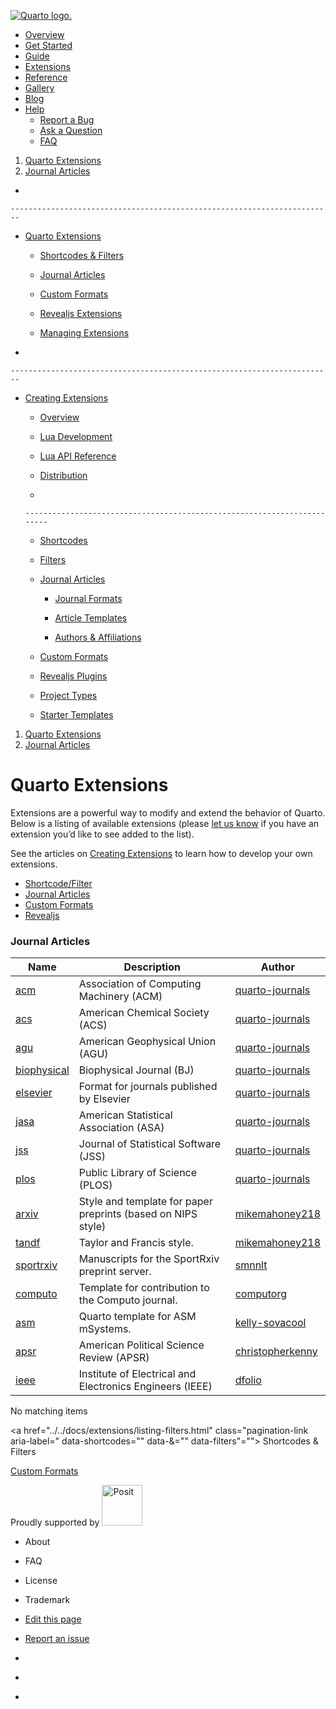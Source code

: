 <a href="../../index.html" class="navbar-brand navbar-brand-logo"><img
src="../../quarto.png" class="navbar-logo" alt="Quarto logo." /></a>

<span class="navbar-toggler-icon"></span>

-   <a href="../../index.html" class="nav-link"><span
    class="menu-text">Overview</span></a>
-   <a href="../../docs/get-started/index.html" class="nav-link"><span
    class="menu-text">Get Started</span></a>
-   <a href="../../docs/guide/index.html" class="nav-link"><span
    class="menu-text">Guide</span></a>
-   <a href="../../docs/extensions/index.html" class="nav-link active"
    aria-current="page"><span class="menu-text">Extensions</span></a>
-   <a href="../../docs/reference/index.html" class="nav-link"><span
    class="menu-text">Reference</span></a>
-   <a href="../../docs/gallery/index.html" class="nav-link"><span
    class="menu-text">Gallery</span></a>
-   <a href="../../docs/blog/index.html" class="nav-link"><span
    class="menu-text">Blog</span></a>
-   <a href="#" id="nav-menu-help" class="nav-link dropdown-toggle"
    role="button" data-bs-toggle="dropdown" aria-expanded="false"><span
    class="menu-text">Help</span></a>
    -   <a href="https://github.com/quarto-dev/quarto-cli/issues"
        class="dropdown-item"><em></em> <span class="dropdown-text">Report a
        Bug</span></a>
    -   <a href="https://github.com/quarto-dev/quarto-cli/discussions"
        class="dropdown-item"><em></em> <span class="dropdown-text">Ask a
        Question</span></a>
    -   <a href="../../docs/faq/index.html" class="dropdown-item"><em></em>
        <span class="dropdown-text">FAQ</span></a>

<a href="https://twitter.com/quarto_pub"
class="quarto-navigation-tool px-1" aria-label="Quarto Twitter"
title="Quarto Twitter"><em></em></a>
<a href="https://github.com/quarto-dev/quarto-cli"
class="quarto-navigation-tool px-1" aria-label="Quarto GitHub"
title="Quarto GitHub"><em></em></a>
<a href="https://quarto.org/docs/blog/index.xml"
class="quarto-navigation-tool px-1" aria-label="Quarto Blog RSS"
title="Quarto Blog RSS"><em></em></a>

1.  [Quarto Extensions](../../docs/extensions/index.html)
2.  [Journal Articles](../../docs/extensions/listing-journals.html)

<span class="flex-grow-1" role="button" bs-toggle="collapse"
bs-target=".quarto-sidebar-collapse-item" aria-controls="quarto-sidebar"
aria-expanded="false" aria-label="Toggle sidebar navigation"
onclick="if (window.quartoToggleHeadroom) { window.quartoToggleHeadroom(); }"></span>

-   

    ------------------------------------------------------------------------

-   <a href="../../docs/extensions/index.html"
    class="sidebar-item-text sidebar-link"><span class="menu-text">Quarto
    Extensions</span></a> <span class="sidebar-item-toggle text-start"
    bs-toggle="collapse" bs-target="#quarto-sidebar-section-1"
    aria-expanded="true" aria-label="Toggle section"></span>

    -   <a href="../../docs/extensions/listing-filters.html"
        class="sidebar-item-text sidebar-link"><span
        class="menu-text">Shortcodes &amp; Filters</span></a>

    -   <a href="../../docs/extensions/listing-journals.html"
        class="sidebar-item-text sidebar-link active"><span
        class="menu-text">Journal Articles</span></a>

    -   <a href="../../docs/extensions/listing-formats.html"
        class="sidebar-item-text sidebar-link"><span class="menu-text">Custom
        Formats</span></a>

    -   <a href="../../docs/extensions/listing-revealjs.html"
        class="sidebar-item-text sidebar-link"><span class="menu-text">Revealjs
        Extensions</span></a>

    -   <a href="../../docs/extensions/managing.html"
        class="sidebar-item-text sidebar-link"><span class="menu-text">Managing
        Extensions</span></a>

-   

    ------------------------------------------------------------------------

-   <a href="../../docs/extensions/creating.html"
    class="sidebar-item-text sidebar-link"><span class="menu-text">Creating
    Extensions</span></a> <span class="sidebar-item-toggle text-start"
    bs-toggle="collapse" bs-target="#quarto-sidebar-section-2"
    aria-expanded="true" aria-label="Toggle section"></span>

    -   <a href="../../docs/extensions/creating.html"
        class="sidebar-item-text sidebar-link"><span
        class="menu-text">Overview</span></a>

    -   <a href="../../docs/extensions/lua.html"
        class="sidebar-item-text sidebar-link"><span class="menu-text">Lua
        Development</span></a>

    -   <a href="../../docs/extensions/lua-api.html"
        class="sidebar-item-text sidebar-link"><span class="menu-text">Lua API
        Reference</span></a>

    -   <a href="../../docs/extensions/distributing.html"
        class="sidebar-item-text sidebar-link"><span
        class="menu-text">Distribution</span></a>

    -   

        ------------------------------------------------------------------------

    -   <a href="../../docs/extensions/shortcodes.html"
        class="sidebar-item-text sidebar-link"><span
        class="menu-text">Shortcodes</span></a>

    -   <a href="../../docs/extensions/filters.html"
        class="sidebar-item-text sidebar-link"><span
        class="menu-text">Filters</span></a>

    -   <a href="../../docs/journals/formats.html"
        class="sidebar-item-text sidebar-link"><span class="menu-text">Journal
        Articles</span></a> <span
        class="sidebar-item-toggle text-start collapsed"
        bs-toggle="collapse" bs-target="#quarto-sidebar-section-3"
        aria-expanded="false" aria-label="Toggle section"></span>

        -   <a href="../../docs/journals/formats.html"
            class="sidebar-item-text sidebar-link"><span class="menu-text">Journal
            Formats</span></a>

        -   <a href="../../docs/journals/templates.html"
            class="sidebar-item-text sidebar-link"><span class="menu-text">Article
            Templates</span></a>

        -   <a href="../../docs/journals/authors.html"
            class="sidebar-item-text sidebar-link"><span class="menu-text">Authors
            &amp; Affiliations</span></a>

    -   <a href="../../docs/extensions/formats.html"
        class="sidebar-item-text sidebar-link"><span class="menu-text">Custom
        Formats</span></a>

    -   <a href="../../docs/extensions/revealjs.html"
        class="sidebar-item-text sidebar-link"><span class="menu-text">Revealjs
        Plugins</span></a>

    -   <a href="../../docs/extensions/project-types.html"
        class="sidebar-item-text sidebar-link"><span class="menu-text">Project
        Types</span></a>

    -   <a href="../../docs/extensions/starter-templates.html"
        class="sidebar-item-text sidebar-link"><span class="menu-text">Starter
        Templates</span></a>

1.  [Quarto Extensions](../../docs/extensions/index.html)
2.  [Journal Articles](../../docs/extensions/listing-journals.html)

# Quarto Extensions

Extensions are a powerful way to modify and extend the behavior of
Quarto. Below is a listing of available extensions (please [let us
know](https://github.com/quarto-dev/quarto-web/tree/main/docs/extensions/listings)
if you have an extension you’d like to see added to the list).

See the articles on [Creating
Extensions](../../docs/extensions/creating.html) to learn how to develop
your own extensions.

-   <a href="listing-filters.html"
    class="nav-link"><em></em>Shortcode/Filter</a>
-   <a href="listing-journals.html" class="nav-link"><em></em>Journal
    Articles</a>
-   <a href="listing-formats.html" class="nav-link"><em></em>Custom
    Formats</a>
-   <a href="listing-revealjs.html" class="nav-link"><em></em>Revealjs</a>

### Journal Articles

<span class="input-group-text"></span>

<table class="quarto-listing-table table">
<thead>
<tr class="header">
<th>Name</th>
<th>Description</th>
<th>Author</th>
</tr>
</thead>
<tbody class="list">
<tr class="odd" data-index="0" data-listing-name-sort="acm">
<td><a href="https://github.com/quarto-journals/acm"
class="name listing-name">acm</a></td>
<td><span class="listing-description">Association of Computing Machinery
(ACM) </span></td>
<td><span class="listing-author"><a
href="https://github.com/quarto-journals">quarto-journals</a></span></td>
</tr>
<tr class="even" data-index="1" data-listing-name-sort="acs">
<td><a href="https://github.com/quarto-journals/acs"
class="name listing-name">acs</a></td>
<td><span class="listing-description">American Chemical Society (ACS)
</span></td>
<td><span class="listing-author"><a
href="https://github.com/quarto-journals">quarto-journals</a></span></td>
</tr>
<tr class="odd" data-index="2" data-listing-name-sort="agu">
<td><a href="https://github.com/quarto-journals/agu"
class="name listing-name">agu</a></td>
<td><span class="listing-description">American Geophysical Union (AGU)
</span></td>
<td><span class="listing-author"><a
href="https://github.com/quarto-journals">quarto-journals</a></span></td>
</tr>
<tr class="even" data-index="3" data-listing-name-sort="biophysical">
<td><a href="https://github.com/quarto-journals/biophysical-journal"
class="name listing-name">biophysical</a></td>
<td><span class="listing-description">Biophysical Journal (BJ)
</span></td>
<td><span class="listing-author"><a
href="https://github.com/quarto-journals">quarto-journals</a></span></td>
</tr>
<tr class="odd" data-index="4" data-listing-name-sort="elsevier">
<td><a href="https://github.com/quarto-journals/elsevier"
class="name listing-name">elsevier</a></td>
<td><span class="listing-description">Format for journals published by
Elsevier </span></td>
<td><span class="listing-author"><a
href="https://github.com/quarto-journals">quarto-journals</a></span></td>
</tr>
<tr class="even" data-index="5" data-listing-name-sort="jasa">
<td><a href="https://github.com/quarto-journals/jasa"
class="name listing-name">jasa</a></td>
<td><span class="listing-description">American Statistical Association
(ASA) </span></td>
<td><span class="listing-author"><a
href="https://github.com/quarto-journals">quarto-journals</a></span></td>
</tr>
<tr class="odd" data-index="6" data-listing-name-sort="jss">
<td><a href="https://github.com/quarto-journals/jss"
class="name listing-name">jss</a></td>
<td><span class="listing-description">Journal of Statistical Software
(JSS) </span></td>
<td><span class="listing-author"><a
href="https://github.com/quarto-journals">quarto-journals</a></span></td>
</tr>
<tr class="even" data-index="7" data-listing-name-sort="plos">
<td><a href="https://github.com/quarto-journals/plos"
class="name listing-name">plos</a></td>
<td><span class="listing-description">Public Library of Science (PLOS)
</span></td>
<td><span class="listing-author"><a
href="https://github.com/quarto-journals">quarto-journals</a></span></td>
</tr>
<tr class="odd" data-index="8" data-listing-name-sort="arxiv">
<td><a href="https://github.com/mikemahoney218/quarto-arxiv"
class="name listing-name">arxiv</a></td>
<td><span class="listing-description">Style and template for paper
preprints (based on NIPS style) </span></td>
<td><span class="listing-author"><a
href="https://github.com/mikemahoney218">mikemahoney218</a></span></td>
</tr>
<tr class="even" data-index="9" data-listing-name-sort="tandf">
<td><a href="https://github.com/mikemahoney218/quarto-tandf"
class="name listing-name">tandf</a></td>
<td><span class="listing-description">Taylor and Francis style.
</span></td>
<td><span class="listing-author"><a
href="https://github.com/mikemahoney218">mikemahoney218</a></span></td>
</tr>
<tr class="odd" data-index="10" data-listing-name-sort="sportrxiv">
<td><a href="https://github.com/smnnlt/sportrxiv"
class="name listing-name">sportrxiv</a></td>
<td><span class="listing-description">Manuscripts for the SportRxiv
preprint server.</span></td>
<td><span class="listing-author"><a
href="https://github.com/smnnlt">smnnlt</a></span></td>
</tr>
<tr class="even" data-index="11" data-listing-name-sort="computo">
<td><a href="https://github.com/computorg/computo-quarto-extension"
class="name listing-name">computo</a></td>
<td><span class="listing-description">Template for contribution to the
Computo journal.</span></td>
<td><span class="listing-author"><a
href="https://github.com/computorg">computorg</a></span></td>
</tr>
<tr class="odd" data-index="12" data-listing-name-sort="asm">
<td><a href="https://github.com/kelly-sovacool/asm-msystems"
class="name listing-name">asm</a></td>
<td><span class="listing-description">Quarto template for ASM
mSystems.</span></td>
<td><span class="listing-author"><a
href="https://github.com/kelly-sovacool">kelly-sovacool</a></span></td>
</tr>
<tr class="even" data-index="13" data-listing-name-sort="apsr">
<td><a href="https://github.com/christopherkenny/apsr"
class="name listing-name">apsr</a></td>
<td><span class="listing-description">American Political Science Review
(APSR) </span></td>
<td><span class="listing-author"><a
href="https://github.com/christopherkenny">christopherkenny</a></span></td>
</tr>
<tr class="odd" data-index="14" data-listing-name-sort="ieee">
<td><a href="https://github.com/dfolio/quarto-ieee"
class="name listing-name">ieee</a></td>
<td><span class="listing-description">Institute of Electrical and
Electronics Engineers (IEEE) </span></td>
<td><span class="listing-author"><a
href="https://github.com/dfolio">dfolio</a></span></td>
</tr>
</tbody>
</table>

No matching items

<a href="../../docs/extensions/listing-filters.html"
class="pagination-link aria-label=" data-shortcodes="" data-&amp;=""
data-filters"=""><em></em> <span class="nav-page-text">Shortcodes &amp;
Filters</span></a>

<a href="../../docs/extensions/listing-formats.html"
class="pagination-link" aria-label="Custom Formats"><span
class="nav-page-text">Custom Formats</span> <em></em></a>

Proudly supported by [<img
src="https://www.rstudio.com/assets/img/posit-logo-fullcolor-TM.svg"
class="img-fluid" width="65" alt="Posit" />](https://posit.co)

-   <a href="../../about.html" class="nav-link"></a>

    About

-   <a href="../../docs/faq/index.html" class="nav-link"></a>

    FAQ

-   <a href="../../license.html" class="nav-link"></a>

    License

-   <a href="../../trademark.html" class="nav-link"></a>

    Trademark

-   <a
    href="https://github.com/quarto-dev/quarto-web/edit/main/docs/extensions/listing-journals.qmd"
    class="toc-action"><em></em>Edit this page</a>
-   <a href="https://github.com/quarto-dev/quarto-cli/issues/new/choose"
    class="toc-action"><em></em>Report an issue</a>

-   <a href="https://twitter.com/quarto_pub" class="nav-link"><em></em></a>
-   <a href="https://github.com/quarto-dev/quarto-cli"
    class="nav-link"><em></em></a>
-   <a href="https://quarto.org/docs/blog/index.xml"
    class="nav-link"><em></em></a>
